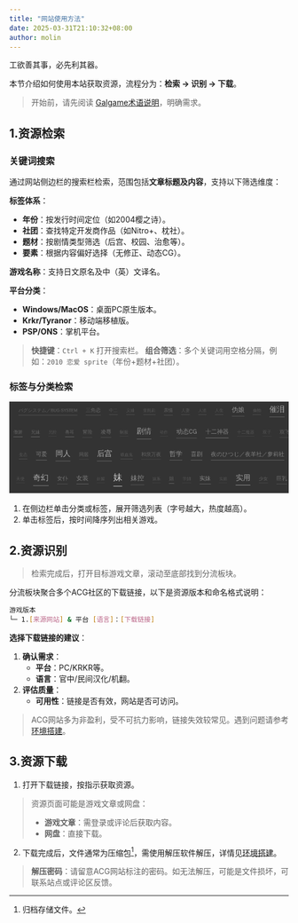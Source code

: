 ```yaml
---
title: "网站使用方法"
date: 2025-03-31T21:10:32+08:00
author: molin
---
```


工欲善其事，必先利其器。

本节介绍如何使用本站获取资源，流程分为：**检索 -> 识别 -> 下载**。

<!--more-->

> 开始前，请先阅读 [Galgame术语说明](/docs/term_explanation/)，明确需求。

## 1.资源检索

### 关键词搜索

通过网站侧边栏的搜索栏检索，范围包括**文章标题及内容**，支持以下筛选维度：

**标签体系**：

- **年份**：按发行时间定位（如2004樱之诗）。
- **社团**：查找特定开发商作品（如Nitro+、枕社）。
- **题材**：按剧情类型筛选（后宫、校园、治愈等）。
- **要素**：根据内容偏好选择（无修正、动态CG）。

**游戏名称**：支持日文原名及中（英）文译名。

**平台分类**：

- **Windows/MacOS**：桌面PC原生版本。
- **Krkr/Tyranor**：移动端移植版。
- **PSP/ONS**：掌机平台。

> **快捷键**：`Ctrl + K` 打开搜索栏。
> **组合筛选**：多个关键词用空格分隔，例如：`2010 恋爱 sprite`（年份+题材+社团）。

### 标签与分类检索

![1743408104](/img/1743408104.avif)

1. 在侧边栏单击分类或标签，展开筛选列表（字号越大，热度越高）。
2. 单击标签后，按时间降序列出相关游戏。

## 2.资源识别

> 检索完成后，打开目标游戏文章，滚动至底部找到分流板块。

分流板块聚合多个ACG社区的下载链接，以下是资源版本和命名格式说明：

```sh
游戏版本
└─ 1.[来源网站] & 平台 [语言]：[下载链接]
```

**选择下载链接的建议**：

1. **确认需求**：
    - **平台**：PC/KRKR等。
    - **语言**：官中/民间汉化/机翻。
2. **评估质量**：
    - **可用性**：链接是否有效，网站是否可访问。

> ACG网站多为非盈利，受不可抗力影响，链接失效较常见。遇到问题请参考[环境搭建](/docs/set_env/)。

## 3.资源下载

1. 打开下载链接，按指示获取资源。

> 资源页面可能是游戏文章或网盘：
> - **游戏文章**：需登录或评论后获取内容。
> - **网盘**：直接下载。

2. 下载完成后，文件通常为压缩包[^archive]，需使用解压软件解压，详情见[环境搭建](/docs/set_env/)。

> **解压密码**：请留意ACG网站标注的密码。如无法解压，可能是文件损坏，可联系站点或评论区反馈。

[^archive]: 归档存储文件。
